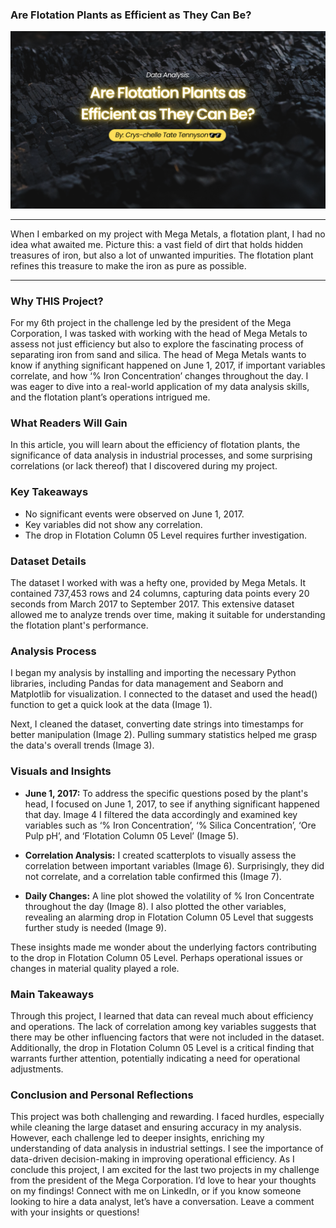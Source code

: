 ### Are Flotation Plants as Efficient as They Can Be? 
<img src="images/Engineering.png?raw=true"/>

---
When I embarked on my project with Mega Metals, a flotation plant, I had no idea what awaited me. Picture this: a vast field of dirt that holds hidden treasures of iron, but also a lot of unwanted impurities. The flotation plant refines this treasure to make the iron as pure as possible.

---
### Why THIS Project?

For my 6th project in the challenge led by the president of the Mega Corporation, I was tasked with working with the head of Mega Metals to assess not just efficiency but also to explore the fascinating process of separating iron from sand and silica.
The head of Mega Metals wants to know if anything significant happened on June 1, 2017, if important variables correlate, and how ‘% Iron Concentration’ changes throughout the day. I was eager to dive into a real-world application of my data analysis skills, and the flotation plant’s operations intrigued me.

### What Readers Will Gain

In this article, you will learn about the efficiency of flotation plants, the significance of data analysis in industrial processes, and some surprising correlations (or lack thereof) that I discovered during my project. 

### Key Takeaways

- No significant events were observed on June 1, 2017.
- Key variables did not show any correlation.
- The drop in Flotation Column 05 Level requires further investigation.

### Dataset Details

The dataset I worked with was a hefty one, provided by Mega Metals. It contained 737,453 rows and 24 columns, capturing data points every 20 seconds from March 2017 to September 2017. This extensive dataset allowed me to analyze trends over time, making it suitable for understanding the flotation plant's performance.

### Analysis Process

I began my analysis by installing and importing the necessary Python libraries, including Pandas for data management and Seaborn and Matplotlib for visualization. I connected to the dataset and used the head() function to get a quick look at the data (Image 1). 

Next, I cleaned the dataset, converting date strings into timestamps for better manipulation (Image 2). Pulling summary statistics helped me grasp the data's overall trends (Image 3). 

### Visuals and Insights
- **June 1, 2017:** To address the specific questions posed by the plant's head, I focused on June 1, 2017, to see if anything significant happened that day. Image 4
I filtered the data accordingly and examined key variables such as ‘% Iron Concentration’, ‘% Silica Concentration’, ‘Ore Pulp pH’, and ‘Flotation Column 05 Level’ (Image 5).

- **Correlation Analysis:** I created scatterplots to visually assess the correlation between important variables (Image 6). Surprisingly, they did not correlate, and a correlation table confirmed this (Image 7).
  
- **Daily Changes:** A line plot showed the volatility of % Iron Concentrate throughout the day (Image 8). I also plotted the other variables, revealing an alarming drop in Flotation Column 05 Level that suggests further study is needed (Image 9). 

These insights made me wonder about the underlying factors contributing to the drop in Flotation Column 05 Level. Perhaps operational issues or changes in material quality played a role.

### Main Takeaways

Through this project, I learned that data can reveal much about efficiency and operations. The lack of correlation among key variables suggests that there may be other influencing factors that were not included in the dataset. Additionally, the drop in Flotation Column 05 Level is a critical finding that warrants further attention, potentially indicating a need for operational adjustments.

### Conclusion and Personal Reflections

This project was both challenging and rewarding. I faced hurdles, especially while cleaning the large dataset and ensuring accuracy in my analysis. However, each challenge led to deeper insights, enriching my understanding of data analysis in industrial settings. I see the importance of data-driven decision-making in improving operational efficiency.
As I conclude this project, I am excited for the last two projects in my challenge from the president of the Mega Corporation.
I’d love to hear your thoughts on my findings! Connect with me on LinkedIn, or if you know someone looking to hire a data analyst, let’s have a conversation. Leave a comment with your insights or questions!
